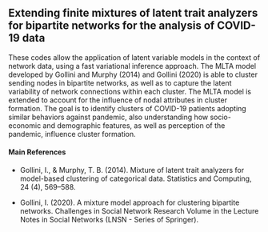 ## Extending finite mixtures of latent trait analyzers for bipartite networks for the analysis of COVID-19 data

These codes allow the application of latent variable models in the context of network data, using a fast variational inference approach. The MLTA model developed by Gollini and Murphy (2014) and Gollini (2020) is able to cluster sending nodes in bipartite networks, as well as to capture the latent variability of network connections within each cluster. The MLTA model is extended to account for the influence of nodal attributes in cluster formation. The goal is to identify clusters of COVID-19 patients adopting similar behaviors against pandemic, also understanding how socio-economic and demographic features, as well as perception of the pandemic, influence cluster formation.

#### Main References
* Gollini, I., & Murphy, T. B. (2014). Mixture of latent trait analyzers for model-based clustering of categorical data. Statistics and Computing, 24 (4), 569–588.

* Gollini, I. (2020). A mixture model approach for clustering bipartite networks. Challenges in Social Network Research Volume in the Lecture Notes in Social Networks (LNSN - Series of Springer).

<!---
* Failli, D., Marino, M.F., Martella, F. (2022) Extending finite mixtures of latent trait analyzers for bipartite networks. In Balzanella A., Bini M., Cavicchia C. and Verde R. (Eds.) Book of short Paper SIS 2022 (pp. 540-550), Pearson.
-->
